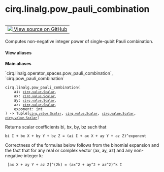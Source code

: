 <div itemscope itemtype="http://developers.google.com/ReferenceObject">
<meta itemprop="name" content="cirq.linalg.pow_pauli_combination" />
<meta itemprop="path" content="Stable" />
</div>

# cirq.linalg.pow_pauli_combination

<!-- Insert buttons and diff -->

<table class="tfo-notebook-buttons tfo-api" align="left">

<td>
  <a target="_blank" href="https://github.com/quantumlib/cirq/tree/master/cirq/linalg/operator_spaces.py">
    <img src="https://www.tensorflow.org/images/GitHub-Mark-32px.png" />
    View source on GitHub
  </a>
</td>
</table>



Computes non-negative integer power of single-qubit Pauli combination.

<section class="expandable">
  <h4 class="showalways">View aliases</h4>
  <p>
<b>Main aliases</b>
<p>`cirq.linalg.operator_spaces.pow_pauli_combination`, `cirq.pow_pauli_combination`</p>
</p>
</section>

<pre class="devsite-click-to-copy prettyprint lang-py tfo-signature-link">
<code>cirq.linalg.pow_pauli_combination(
    ai: <a href="../../cirq/value/Scalar.md"><code>cirq.value.Scalar</code></a>,
    ax: <a href="../../cirq/value/Scalar.md"><code>cirq.value.Scalar</code></a>,
    ay: <a href="../../cirq/value/Scalar.md"><code>cirq.value.Scalar</code></a>,
    az: <a href="../../cirq/value/Scalar.md"><code>cirq.value.Scalar</code></a>,
    exponent: int
) -> Tuple[<a href="../../cirq/value/Scalar.md"><code>cirq.value.Scalar</code></a>, <a href="../../cirq/value/Scalar.md"><code>cirq.value.Scalar</code></a>, <a href="../../cirq/value/Scalar.md"><code>cirq.value.Scalar</code></a>, <a href="../../cirq/value/Scalar.md"><code>cirq.value.Scalar</code></a>]
</code></pre>



<!-- Placeholder for "Used in" -->

Returns scalar coefficients bi, bx, by, bz such that

    bi I + bx X + by Y + bz Z = (ai I + ax X + ay Y + az Z)^exponent

Correctness of the formulas below follows from the binomial expansion
and the fact that for any real or complex vector (ax, ay, az) and any
non-negative integer k:

     [ax X + ay Y + az Z]^(2k) = (ax^2 + ay^2 + az^2)^k I